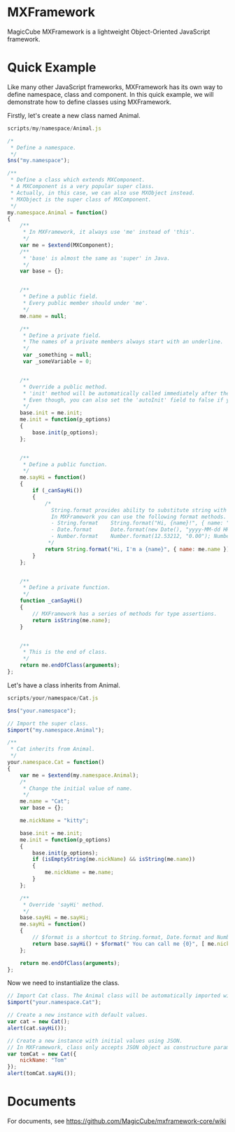 # MXFramework
MagicCube MXFramework is a lightweight Object-Oriented JavaScript framework.

# Quick Example
Like many other JavaScript frameworks, MXFramework has its own way to define namespace, class and component.
In this quick example, we will demonstrate how to define classes using MXFramework.

Firstly, let's create a new class named Animal.


```javascript
scripts/my/namespace/Animal.js

/* 
 * Define a namespace.
 */
$ns("my.namespace");

/**
 * Define a class which extends MXComponent.
 * A MXComponent is a very popular super class.
 * Actually, in this case, we can also use MXObject instead.
 * MXObject is the super class of MXComponent.
 */
my.namespace.Animal = function()
{
	/**
	 * In MXFramework, it always use 'me' instead of 'this'.
	 */
	var me = $extend(MXComponent);
	/**
	 * 'base' is almost the same as 'super' in Java.
	 */
	var base = {};


	/**
	 * Define a public field.
	 * Every public member should under 'me'.
	 */
	me.name = null;

	/**
	 * Define a private field.
	 * The names of a private members always start with an underline.
	 */
	 var _something = null;
	 var _someVariable = 0;


	/**
	 * Override a public method.
	 * 'init' method will be automatically called immediately after the instance is created.
	 * Even though, you can also set the 'autoInit' field to false if you need lazy intialization.
	 */
	base.init = me.init;
	me.init = function(p_options)
	{
		base.init(p_options);
	};


	/**
	 * Define a public function.
	 */
	me.sayHi = function()
	{
		if (_canSayHi())
		{
			/* 
			  String.format provides ability to substitute string with JSON object or array.
			  In MXFramework you can use the following format methods.
			  - String.format    String.format("Hi, {name}!", { name: "Henry" }); String.format("Hi, {0}", [ "Henry" ])
			  - Date.format      Date.format(new Date(), "yyyy-MM-dd HH:mm:ss"); Date.format(new Date(), "yy年M月d日");
			  - Number.format    Number.format(12.53212, "0.00"); Number.format(123, "00000000");
			 */
			return String.format("Hi, I'm a {name}", { name: me.name });
		}
	};


	/**
	 * Define a private function.
	 */
	function _canSayHi()
	{
		// MXFramework has a series of methods for type assertions.
		return isString(me.name);
	}


	/**
	 * This is the end of class.
	 */
	return me.endOfClass(arguments);
};
```

Let's have a class inherits from Animal.
```javascript
scripts/your/namespace/Cat.js

$ns("your.namespace");

// Import the super class.
$import("my.namespace.Animal");

/**
 * Cat inherits from Animal.
 */
your.namespace.Cat = function()
{
	var me = $extend(my.namespace.Animal);
	/*
	 * Change the initial value of name.
	 */
	me.name = "Cat";
	var base = {};

	me.nickName = "kitty";

	base.init = me.init;
	me.init = function(p_options)
	{
		base.init(p_options);
		if (isEmptyString(me.nickName) && isString(me.name))
		{
			me.nickName = me.name;
		}
	};

    /**
     * Override 'sayHi' method.
     */
    base.sayHi = me.sayHi;
	me.sayHi = function()
	{
		// $format is a shortcut to String.format, Date.format and Number.format.
		return base.sayHi() + $format(" You can call me {0}", [ me.nickName ]);
	};

	return me.endOfClass(arguments);
};
```

Now we need to instantialize the class.
```JavaScript
// Import Cat class. The Animal class will be automatically imported with Cat.
$import("your.namespace.Cat");

// Create a new instance with default values.
var cat = new Cat();
alert(cat.sayHi());

// Create a new instance with initial values using JSON.
// In MXFramework, class only accepts JSON object as constructure parameter.
var tomCat = new Cat({
    nickName: "Tom"
});
alert(tomCat.sayHi());
```

# Documents
For documents, see https://github.com/MagicCube/mxframework-core/wiki
